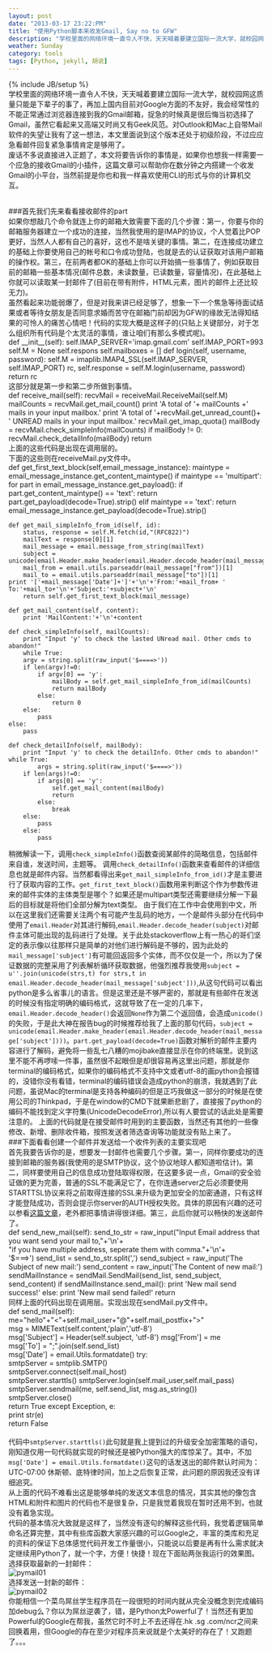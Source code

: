```yaml
---
layout: post
date: "2013-03-17 23:22:PM"
title: "使用Python脚本来收发Gmail, Say no to GFW"
description: "学校里面的网络环境一直令人不快，天天喊着要建立国际一流大学，就校园网这质量只能是下辈子的事了，再加上国内目前对Google方面的不友好，我会经常性的不能正常通过浏览器连接到我的Gmail邮箱，捉急的时候真是很后悔当初选择了Gmail，虽然它看起来又高端又时尚又有Geek风范。对Outlook和Mac自带Mail客户端的失望让我有了这一想法，本文里面说到这个版本还处于初级阶段，不过应急看邮件回复紧急事情肯定是够用了。"
weather: Sunday
category: tools 
tags: [Python, jekyll, 胡说]
---
```

{% include JB/setup %}
<br>
学校里面的网络环境一直令人不快，天天喊着要建立国际一流大学，就校园网这质量只能是下辈子的事了，再加上国内目前对Google方面的不友好，我会经常性的不能正常通过浏览器连接到我的Gmail邮箱，捉急的时候真是很后悔当初选择了Gmail，虽然它看起来又高端又时尚又有Geek风范。对Outlook和Mac上自带Mail软件的失望让我有了这一想法，本文里面说到这个版本还处于初级阶段，不过应应急看邮件回复紧急事情肯定是够用了。
<br>
废话不多说直接进入正题了，本文将要告诉你的事情是，如果你也想我一样需要一个应急的接收Gmail的小插件，这篇文章可以帮助你在数分钟之内搭建一个收发Gmail的小平台，当然前提是你也和我一样喜欢使用CLI的形式与你的计算机交互。

<br>
###首先我们先来看看接收邮件的part

<br>
如果你想敲几个命令就连上你的邮箱大致需要下面的几个步骤：第一，你要与你的邮箱服务器建立一个成功的连接，当然我使用的是IMAP的协议，个人觉着比POP更好，当然人人都有自己的喜好，这也不是啥关键的事情。第二，在连接成功建立的基础上你要使用自己的帐号和口令成功登陆，也就是去的认证获取对该用户邮箱的操作权。第三，在前两者都OK的基础上你可以开始搞一些事情了，例如获取目前的邮箱一些基本情况(邮件总数，未读数量，已读数量，容量情况)，在此基础上你就可以读取某一封邮件了(目前在带有附件，HTML元素，图片的邮件上还比较无力)。

<br>
虽然看起来功能弱爆了，但是对我来讲已经足够了，想象一下一个焦急等待面试结果或者等待女朋友是否同意求婚而苦守在邮箱门前却因为GFW的缘故无法得知结果的可怜人的痛苦心情吧！代码的实现大概是这样子的(只贴上关键部分，对于怎么组织所有代码是个太灵活的事情，谁让咱们有那么多模式呢)。

<br>
	def __init__(self): 
		self.IMAP_SERVER='imap.gmail.com'
		self.IMAP_PORT=993
		self.M = None
		self.respons
		self.mailboxes = [] 
	def login(self, username, password): 
		self.M = imaplib.IMAP4_SSL(self.IMAP_SERVER, self.IMAP_PORT) 
		rc, self.response = self.M.login(username, password) 
		return rc 
<br>
这部分就是第一步和第二步所做到事情。
<br>
	def receive_mail(self):       
		recvMail = receiveMail.ReceiveMail(self.M) 
		mailCounts = recvMail.get_mail_count()
		print 'A total of '+ mailCounts +' mails in your input mailbox.'
		print 'A total of '+recvMail.get_unread_count()+ ' UNREAD mails in your input mailbox.'
		recvMail.get_imap_quota()
		mailBody = recvMail.check_simpleInfo(mailCounts)
		if mailBody != 0:
			recvMail.check_detailInfo(mailBody)
		return

<br>
上面的这些代码是出现在调用层的。
<br>
下面的这些则在receiveMail.py文件中。
<br>
    def get_first_text_block(self,email_message_instance):
        maintype = email_message_instance.get_content_maintype()
        if maintype == 'multipart':
            for part in email_message_instance.get_payload():
                if part.get_content_maintype() == 'text':
                    return part.get_payload(decode=True).strip()
        elif maintype == 'text':
            return email_message_instance.get_payload(decode=True).strip()

    def get_mail_simpleInfo_from_id(self, id): 
        status, response = self.M.fetch(id,"(RFC822)")
        mailText = response[0][1]
        mail_message = email.message_from_string(mailText)
        subject = unicode(email.Header.make_header(email.Header.decode_header(mail_message['subject'])))
        mail_from = email.utils.parseaddr(mail_message["from"])[1]
        mail_to = email.utils.parseaddr(mail_message["to"])[1]
	print '['+mail_message['Date']+']'+'\n'+'From:'+mail_from+ ' To:'+mail_to+'\n'+'Subject:'+subject+'\n'
        return self.get_first_text_block(mail_message)

    def get_mail_content(self, content):
    	print 'MailContent:'+'\n'+content
    
    def check_simpleInfo(self, mailCounts):
    	print "Input 'y' to check the lasted UNread mail. Other cmds to abandon!"
    	while True:
		argv = string.split(raw_input('$====>'))
		if len(argv)!=0:
			if argv[0] == 'y':
				mailBody = self.get_mail_simpleInfo_from_id(mailCounts)
				return mailBody
			else:
				return 0
		else:
			pass
	else:
		pass

    def check_detailInfo(self, mailBody):
    	print "Input 'y' to check the detailInfo. Other cmds to abandon!"
	while True:
    		args = string.split(raw_input('$====>'))
		if len(args)!=0:
			if args[0] == 'y':
				self.get_mail_content(mailBody)
				return
			else:
				break
		else:
			pass
    	else:
    		pass	

稍微解读一下，调用`check_simpleInfo()`函数查阅某邮件的简略信息，包括邮件来自谁，发送时间，主题等。
调用`check_detailInfo()`函数来查看邮件的详细信息也就是邮件内容。当然都看得出来`get_mail_simpleInfo_from_id()`才是主要进行了获取内容的工作。`get_first_text_block()`函数用来判断这个作为参数传进来的邮件实体的主体类型是哪个？如果还是multipart类型还需要继续分解一下最后的目标就是将他们全部分解为text类型。
由于我们在工作中会使用到中文，所以在这里我们还需要关注两个有可能产生乱码的地方，一个是邮件头部分在代码中使用了`email.Header`对其进行解码,`email.Header.decode_header(subject)`对邮件主体可能出现的乱码进行了处理。关于此处stackoverflow上有一热心的哥们坚定的表示像以往那样只是简单的对他们进行解码是不够的，因为此处的`mail_message['subject']`有可能回返回多个实体，而不仅仅是一个，所以为了保证数据的完整采用了列表解析循环获取数据，他强烈推荐我使用`subject = u''.join(unicode(strs,t) for strs,t in email.Header.decode_header(mail_message['subject']))`,从这句代码可以看出python是多么省事儿的语言。但是这里还是不够严密的，那就是有些邮件在发送的时候没有指定明确的编码格式，这就导致了在一定的几率下，`email.Header.decode_header()`会返回`None`作为第二个返回值，会造成`unicode()`的失败，于是此大神在报告bug的时候推荐给我了上面的那句代码，`subject = unicode(email.Header.make_header(email.Header.decode_header(mail_message['subject'])))`。`part.get_payload(decode=True)`函数对解析的邮件主要内容进行了解码，避免将一些乱七八糟的mojibake直接显示在你的终端里。说到这里不能不再啰嗦一件事，虽然很不起眼但是却很容易再这里出问题，那就是你terminal的编码格式，如果你的编码格式不支持中文或者utf-8的画python会报错的，没错你没有看错，terminal的编码错误会造成python的崩溃，我就遇到了此问题，虽说Mac的terminal是支持各种编码的但是正巧我做这一部分的时候是在使用公司的Thinkpad，于是在window的CMD下就果断悲剧了，直接报了python的编码不能找到定义字符集(UnicodeDecodeError),所以有人要尝试的话此处是需要注意的。
上面的代码就是在接受邮件时用到的主要函数，当然还有其他的一些像修改、新增、删除收件箱，按照发送者筛选查询等功能就没有贴上来了。
<br>
###下面看看创建一个邮件并发送给一个收件列表的主要实现吧
<br>
首先我要告诉你的是，想要发一封邮件也需要几个步骤。第一，同样你要成功的连接到邮箱的服务器(我使用的是SMTP协议，这个协议地球人都知道啦估计)。第二，同样要使用自己的信息成功登陆取得权限，在这要多说一点，Gmail的安全验证做的更为完善，普通的SSL不能满足它了，在你连通server之后必须要使用STARTTSL协议来将之前取得连接的SSL来升级为更加安全的加密通道，只有这样才能登陆成功，否则会提示你server的AUTH授权失败。具体的原因有兴趣的还可以参看[这篇文章](https://www.fastmail.fm/help/technology_ssl_vs_tls_starttls.html)，老外都把事情讲得很详细。第三，此后你就可以畅快的发送邮件了。
<br>
    def send_new_mail(self):
	send_to_str = raw_input("Input Email address that you want send your mail to,"+'\n'+\
	"if you have multiple address, seperate them with comma."+'\n'+\
	'$===>')
	send_list = send_to_str.split(',')
	send_subject  = raw_input('The Subject of new mail:')
	send_content  = raw_input('The Content of new mail:')
    	sendMailInstance = sendMail.SendMail(send_list, send_subject, send_content)
	if sendMailInstance.send_mail():
		print 'New mail send success!'
	else:
		print 'New mail send failed!'
    	return
<br>
同样上面的代码出现在调用层。实现出现在sendMail.py文件中。
<br>
    def send_mail(self):  
	me="hello"+"<"+self.mail_user+"@"+self.mail_postfix+">"  
	msg = MIMEText(self.content,'plain','utf-8')  
	msg['Subject'] = Header(self.subject, 'utf-8')
	msg['From'] = me      
	msg['To'] = ";".join(self.send_list)  
	msg['Date'] = email.Utils.formatdate()
	try:  
		smtpServer = smtplib.SMTP()  
		smtpServer.connect(self.mail_host)  
		smtpServer.starttls()
		smtpServer.login(self.mail_user,self.mail_pass)  
		smtpServer.sendmail(me, self.send_list, msg.as_string())  
		smtpServer.close()  
		return True 
	except Exception, e:  
		print str(e)  
		return False  
<br>
代码中`smtpServer.starttls()`此句就是我上提到过的升级安全加密策略的语句，刚知道仅用一句代码就实现的时候还是被Python强大的库惊呆了。其中，不加`msg['Date'] = email.Utils.formatdate()`这句的话发送出的邮件默认时间为：UTC-07:00 休斯顿、底特律时间，加上之后恢复正常，此问题的原因我还没有详细追究。
<br>
从上面的代码不难看出这是能够单纯的发送文本信息的情况，其实其他的像包含HTML和附件和图片的代码也不是很复杂，只是我觉着我现在暂时还用不到，也就没有着急实现。
<br>
代码的基本情况大致就是这样了，当然没有逐句的解释这些代码，我觉着逻辑简单命名还算完整，其中有些库函数大家感兴趣的可以Google之，丰富的类库和充足的资料的保证下总体感觉代码开发工作量很小，只能说以后要是再有什么需求就决定继续用Python了，就一个字，方便！快捷！现在下面贴两张我运行的效果图。
<br>
选择获取最新的一封邮件：
<br>
![pymail01](/assets/themes/twitter/img/blogpic/pymail01.png)
<br>
选择发送一封新的邮件：
<br>
![pymail02](/assets/themes/twitter/img/blogpic/pymail02.png)
<br>
你能相信一个菜鸟屌丝学生程序员在一段很短的时间内就从完全没概念到完成编码加debug么？你以为屌丝逆袭了，错，是Python太Powerful了！当然还有更加Powerful的Google在帮我，虽然它时不时上不去还得在.hk .sg .com/ncr之间来回换着用，但Google的存在至少对程序员来说就是个太美好的存在了！又跑题了。。。
